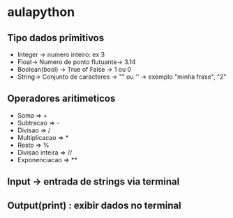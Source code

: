 # aulapython

## Tipo dados primitivos

- Integer -> numero inteiro: ex 3 
- Float-> Numero de ponto flutuante-> 3.14
- Boolean(bool) -> True of False -> 1 ou 0  
- String-> Conjunto de caracteres -> "" ou '' -> exemplo "minha frase", "2"

## Operadores aritimeticos

- Soma => +
- Subtracao => -
- Divisao => /
- Multiplicacao => *
- Resto => %
- Divisao inteira => //
- Exponenciacao => **

## Input -> entrada de strings via terminal

## Output(print) : exibir dados no terminal